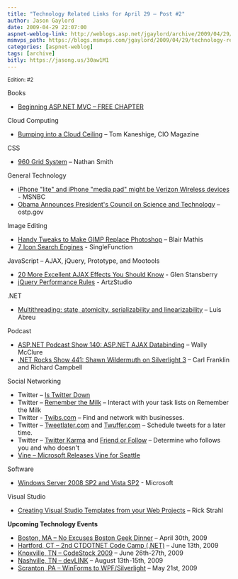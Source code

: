 ```yaml
---
title: "Technology Related Links for April 29 – Post #2"
author: Jason Gaylord
date: 2009-04-29 22:07:00
aspnet-weblog-link: http://weblogs.asp.net/jgaylord/archive/2009/04/29/technology-related-links-post-2.aspx
msmvps_path: https://blogs.msmvps.com/jgaylord/2009/04/29/technology-related-links-post-2/
categories: [aspnet-weblog]
tags: [archive]
bitly: https://jasong.us/30aw1M1
---
```


<small>Edition: #2</small>

Books

- [Beginning ASP.NET MVC – FREE CHAPTER](http://p2p.wrox.com/book-beginning-asp-net-mvc-1-0-isbn-978-0-470-43399-7/74180-free-chapter-9-testing-asp-net-mvc-applications-preview.html#post240422)

Cloud Computing

- [Bumping into a Cloud Ceiling](http://www.cio.com/article/490994/Virtualization_Scalability_Bumping_Into_a_Cloud_Ceiling) – Tom Kaneshige, CIO Magazine

CSS

- [960 Grid System](http://960.gs/) – Nathan Smith

General Technology

- [iPhone "lite" and iPhone "media pad" might be Verizon Wireless devices](http://www.msnbc.msn.com/id/30459034/) - MSNBC
- [Obama Announces President's Council on Science and Technology](http://www.ostp.gov/cs/pcast) – ostp.gov

Image Editing

- [Handy Tweaks to Make GIMP Replace Photoshop](http://www.smashingmagazine.com/2009/04/03/8-handy-tweaks-to-make-gimp-replace-photoshop/) – Blair Mathis
- [7 Icon Search Engines](http://singlefunction.com/top-7-icon-search-engines/) - SingleFunction

JavaScript – AJAX, jQuery, Prototype, and Mootools

- [20 More Excellent AJAX Effects You Should Know](http://net.tutsplus.com/articles/web-roundups/20-more-excellent-ajax-effects-you-should-know/) - Glen Stansberry
- [jQuery Performance Rules](http://www.artzstudio.com/2009/04/jquery-performance-rules/) - ArtzStudio

.NET

- [Multithreading: state, atomicity, serializability and linearizability](http://msmvps.com/blogs/luisabreu/archive/2009/04/29/multithreading-state-atomicity-serializability-and-linearizability.aspx) – Luis Abreu

Podcast

- [ASP.NET Podcast Show 140: ASP.NET AJAX Databinding](http://aspnetpodcast.com/CS11/blogs/asp.net_podcast/archive/2009/04/28/asp-net-podcast-show-140-asp-net-4-0-ajax-databinding.aspx) – Wally McClure
- [.NET Rocks Show 441: Shawn Wildermuth on Silverlight 3](http://www.dotnetrocks.com/default.aspx?ShowNum=441) – Carl Franklin and Richard Campbell

Social Networking

- Twitter – [Is Twitter Down](http://istwitterdown.com/)
- Twitter – [Remember the Milk](http://www.rememberthemilk.com/services/twitter/) – Interact with your task lists on Remember the Milk
- Twitter - [Twibs.com](http://twibs.com/) – Find and network with businesses.
- Twitter – [Tweetlater.com](http://www.tweetlater.com/) and [Twuffer.com](http://twuffer.com/) – Schedule tweets for a later time.
- Twitter – [Twitter Karma](http://dossy.org/twitter/karma/) and [Friend or Follow](http://friendorfollow.com/) – Determine who follows you and who doesn't
- [Vine – Microsoft Releases Vine for Seattle](http://www.vine.net/)

Software

- [Windows Server 2008 SP2 and Vista SP2](http://technet.microsoft.com/en-us/windows/dd262148.aspx) - Microsoft

Visual Studio

- [Creating Visual Studio Templates from your Web Projects](http://west-wind.com/weblog/posts/740022.aspx) – Rick Strahl

**Upcoming Technology Events**

- [Boston, MA – No Excuses Boston Geek Dinner](http://www.nerddinner.com/323) – April 30th, 2009
- [Hartford, CT – 2nd CTDOTNET Code Camp (.NET)](http://ctdotnet.org/codecamp2.aspx) – June 13th, 2009
- [Knoxville, TN – CodeStock 2009](http://www.codestock.org/) – June 26th-27th, 2009
- [Nashville, TN – devLINK](http://devlink.net/) – August 13th-15th, 2009
- [Scranton, PA – WinForms to WPF/Silverlight](http://dotnetvalley.com/events/eventdetails.aspx?eventid=80) – May 21st, 2009